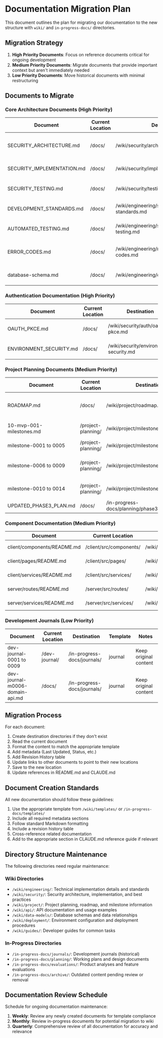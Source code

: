 # Documentation Migration Plan

This document outlines the plan for migrating our documentation to the new structure with `wiki/` and `in-progress-docs/` directories.

## Migration Strategy

1. **High Priority Documents**: Focus on reference documents critical for ongoing development
2. **Medium Priority Documents**: Migrate documents that provide important context but aren't immediately needed
3. **Low Priority Documents**: Move historical documents with minimal restructuring

## Documents to Migrate

### Core Architecture Documents (High Priority)

| Document | Current Location | Destination | Template | Notes |
|----------|----------------|------------|----------|-------|
| SECURITY_ARCHITECTURE.md | /docs/ | /wiki/security/architecture.md | architecture | Needs minor formatting updates |
| SECURITY_IMPLEMENTATION.md | /docs/ | /wiki/security/implementation.md | reference | Update code examples |
| SECURITY_TESTING.md | /docs/ | /wiki/security/testing.md | guide | Add revision history |
| DEVELOPMENT_STANDARDS.md | /docs/ | /wiki/engineering/standards/development-standards.md | reference | No major changes needed |
| AUTOMATED_TESTING.md | /docs/ | /wiki/engineering/standards/automated-testing.md | reference | Update code examples |
| ERROR_CODES.md | /docs/ | /wiki/engineering/reference/error-codes.md | reference | Needs formatting to match template |
| database-schema.md | /docs/ | /wiki/engineering/database/schema.md | reference | Update with latest schema |

### Authentication Documentation (High Priority)

| Document | Current Location | Destination | Template | Notes |
|----------|----------------|------------|----------|-------|
| OAUTH_PKCE.md | /docs/ | /wiki/security/auth/oauth-pkce.md | reference | Update with current implementation |
| ENVIRONMENT_SECURITY.md | /docs/ | /wiki/security/environment-security.md | reference | No major changes needed |

### Project Planning Documents (Medium Priority)

| Document | Current Location | Destination | Template | Notes |
|----------|----------------|------------|----------|-------|
| ROADMAP.md | /docs/ | /wiki/project/roadmap.md | reference | Update with current timeline |
| 10-mvp-001-milestones.md | /project-planning/ | /wiki/project/milestones/overview.md | reference | Update status of milestones |
| milestone-0001 to 0005 | /project-planning/ | /wiki/project/milestones/completed/ | archive | Historical reference |
| milestone-0006 to 0009 | /project-planning/ | /wiki/project/milestones/current/ | reference | Update with current status |
| milestone-0010 to 0014 | /project-planning/ | /wiki/project/milestones/future/ | reference | Revise timelines if needed |
| UPDATED_PHASE3_PLAN.md | /docs/ | /in-progress-docs/planning/phase3-plan.md | planning | May need updates |

### Component Documentation (Medium Priority)

| Document | Current Location | Destination | Template | Notes |
|----------|----------------|------------|----------|-------|
| client/components/README.md | /client/src/components/ | /wiki/engineering/frontend/components.md | reference | Add examples |
| client/pages/README.md | /client/src/pages/ | /wiki/engineering/frontend/pages.md | reference | Add examples |
| client/services/README.md | /client/src/services/ | /wiki/engineering/frontend/services.md | reference | Add examples |
| server/routes/README.md | /server/src/routes/ | /wiki/engineering/backend/routes.md | reference | Add examples |
| server/services/README.md | /server/src/services/ | /wiki/engineering/backend/services.md | reference | Add examples |

### Development Journals (Low Priority)

| Document | Current Location | Destination | Template | Notes |
|----------|----------------|------------|----------|-------|
| dev-journal-0001 to 0009 | /dev-journal/ | /in-progress-docs/journals/ | journal | Keep original content |
| dev-journal-m0006-domain-api.md | /docs/ | /in-progress-docs/journals/ | journal | Keep original content |

## Migration Process

For each document:

1. Create destination directories if they don't exist
2. Read the current document
3. Format the content to match the appropriate template
4. Add metadata (Last Updated, Status, etc.)
5. Add Revision History table
6. Update links to other documents to point to their new locations
7. Save to the new location
8. Update references in README.md and CLAUDE.md

## Document Creation Standards

All new documentation should follow these guidelines:

1. Use the appropriate template from `/wiki/templates/` or `/in-progress-docs/templates/`
2. Include all required metadata sections
3. Follow standard Markdown formatting
4. Include a revision history table
5. Cross-reference related documentation
6. Add to the appropriate section in CLAUDE.md reference guide if relevant

## Directory Structure Maintenance

The following directories need regular maintenance:

### Wiki Directories
- `/wiki/engineering/`: Technical implementation details and standards
- `/wiki/security/`: Security architecture, implementation, and best practices
- `/wiki/project/`: Project planning, roadmap, and milestone information
- `/wiki/api/`: API documentation and usage examples
- `/wiki/data-models/`: Database schemas and data relationships
- `/wiki/deployment/`: Environment configuration and deployment procedures
- `/wiki/guides/`: Developer guides for common tasks

### In-Progress Directories
- `/in-progress-docs/journals/`: Development journals (historical)
- `/in-progress-docs/planning/`: Working plans and design documents
- `/in-progress-docs/evaluations/`: Product analyses and feature evaluations
- `/in-progress-docs/archive/`: Outdated content pending review or removal

## Documentation Review Schedule

Schedule for ongoing documentation maintenance:

1. **Weekly**: Review any newly created documents for template compliance
2. **Monthly**: Review in-progress documents for potential migration to wiki
3. **Quarterly**: Comprehensive review of all documentation for accuracy and relevance
